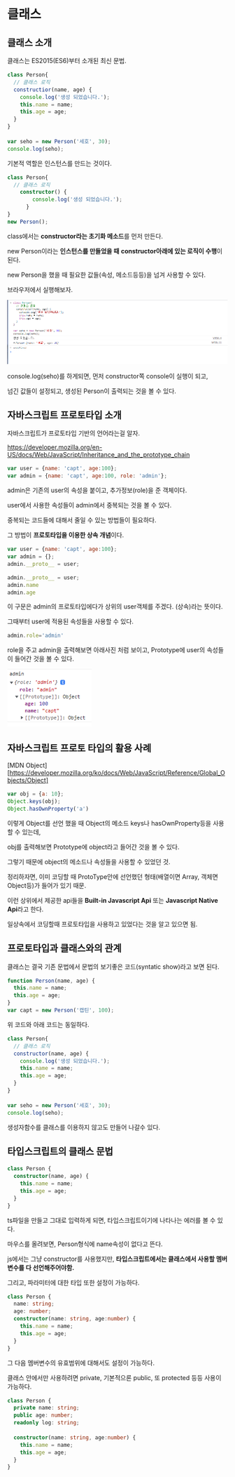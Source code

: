 # 클래스

## 클래스 소개

클래스는 ES2015(ES6)부터 소개된 최신 문법.

```javascript
class Person{
  // 클래스 로직
  constructior(name, age) {
    console.log('생성 되었습니다.');
    this.name = name;
    this.age = age;
  }
}

var seho = new Person('세호', 30);
console.log(seho);
```

기본적 역할은 인스턴스를 만드는 것이다.



```typescript
class Person{
  // 클래스 로직
    constructor() {
        console.log('생성 되었습니다.');
      }
}
new Person();
```

class에서는 **constructor라는 초기화 메소드**를 먼저 만든다.

new Person이라는 **인스턴스를 만들었을 때** **constructor아래에 있는 로직이 수행**이 된다.

new Person을 했을 때 필요한 값들(속성, 메소드등등)을 넘겨 사용할 수 있다.

브라우저에서 실행해보자.

![class_constructor](./readme_images/09_class_constructor.png)

console.log(seho)를 하게되면, 먼저 constructor쪽 console이 실행이 되고, 

넘긴 값들이 설정되고, 생성된 Person이 출력되는 것을 볼 수 있다.



## 자바스크립트 프로토타입 소개

자바스크립트가 프로토타입 기반의 언어라는걸 알자.

https://developer.mozilla.org/en-US/docs/Web/JavaScript/Inheritance_and_the_prototype_chain

```javascript
var user = {name: 'capt', age:100};
var admin = {name: 'capt', age:100, role: 'admin'};
```

admin은 기존의 user의 속성을 붙이고, 추가정보(role)을 준 객체이다.

user에서 사용한 속성들이 admin에서 중복되는 것을 볼 수 있다.

중복되는 코드들에 대해서 줄일 수 있는 방법들이 필요하다.

그 방법이 **프로토타입을 이용한 상속 개념**이다.



```javascript
var user = {name: 'capt', age:100};
var admin = {};
admin.__proto__ = user;
```



```javascript
admin.__proto__ = user;
admin.name
admin.age
```

이 구문은 admin의 프로토타입에다가 상위의 user객체를 주겠다. (상속)라는 뜻이다.

그때부터 user에 적용된 속성들을 사용할 수 있다.

```javascript
admin.role='admin'
```

role을 주고 admin을 출력해보면 아래사진 처럼 보이고, Prototype에 user의 속성들이 들어간 것을 볼 수 있다.

![protoType](./readme_images/09_class_protoType.png)



## 자바스크립트 프로토 타입의 활용 사례

[MDN Object][https://developer.mozilla.org/ko/docs/Web/JavaScript/Reference/Global_Objects/Object]

```javascript
var obj = {a: 10};
Object.keys(obj);
Object.hasOwnProperty('a')
```

이렇게 Object를 선언 했을 때 Object의 메소드 keys나 hasOwnProperty등을 사용할 수 있는데,<br/>

obj를 출력해보면 Prototype에 object라고 들어간 것을 볼 수 있다.

그렇기 때문에 object의 메소드나 속성들을 사용할 수 있었던 것.

정리하자면, 이미 코딩할 때 ProtoType안에 선언했던 형태(배열이면 Array, 객체면 Object등)가 들어가 있기 때문.

이런 상위에서 제공한 api들을 **Built-in Javascript Api** 또는 **Javascript Native Api**라고 한다.

일상속에서 코딩할때 프로토타입을 사용하고 있었다는 것을 알고 있으면 됨.



## 프로토타입과 클래스와의 관계

클래스는 결국 기존 문법에서 문법의 보기좋은 코드(syntatic show)라고 보면 된다.

```javascript
function Person(name, age) { 
  this.name = name;
  this.age = age;
}
var capt = new Person('캡틴', 100);
```

위 코드와 아래 코드는 동일하다.

```javascript
class Person{
  // 클래스 로직
  constructor(name, age) {
    console.log('생성 되었습니다.');
    this.name = name;
    this.age = age;
  }
}

var seho = new Person('세호', 30);
console.log(seho);
```

생성자함수를 클래스를 이용하지 않고도 만들어 나갈수 있다.



## 타입스크립트의 클래스 문법

```typescript
class Person { 
  constructor(name, age) {
    this.name = name;
    this.age = age;
  }
}
```

ts파일을 만들고 그대로 입력하게 되면, 타입스크립트이기에 나타나는 에러를 볼 수 있다.

마우스를 올려보면, Person형식에 name속성이 없다고 뜬다.

js에서는 그냥 constructor를 사용했지만, **타입스크립트에서는 클래스에서 사용할 멤버변수를 다 선언해주어야함.**

그리고, 파라미터에 대한 타입 또한 설정이 가능하다.

```typescript
class Person { 
  name: string;
  age: number;
  constructor(name: string, age:number) {
    this.name = name;
    this.age = age;
  }
}
```

그 다음 멤버변수의 유효범위에 대해서도 설정이 가능하다.

클래스 안에서만 사용하려면 private, 기본적으론 public, 또 protected 등등 사용이 가능하다.

```typescript
class Person { 
  private name: string;
  public age: number;
  readonly log: string;
  
  constructor(name: string, age:number) {
    this.name = name;
    this.age = age;
  }
}
```

